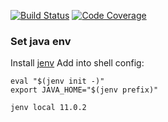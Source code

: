 [![Build Status](https://travis-ci.org/VladimirYushkevich/puzzles.svg?branch=master)](https://travis-ci.org/VladimirYushkevich/puzzles)
[![Code Coverage](https://img.shields.io/codecov/c/github/VladimirYushkevich/puzzles/master.svg)](https://codecov.io/github/VladimirYushkevich/puzzles?branch=master)

### Set java env
Install [jenv](https://github.com/jenv/jenv)
Add into shell config:
```
eval "$(jenv init -)"
export JAVA_HOME="$(jenv prefix)"
```
```
jenv local 11.0.2
```

